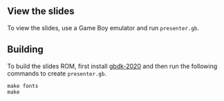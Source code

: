 ## View the slides

To view the slides, use a Game Boy emulator and run `presenter.gb`.

## Building

To build the slides ROM, first install [gbdk-2020](https://github.com/gbdk-2020/gbdk-2020) and then run the following commands to create `presenter.gb`.

```
make fonts
make
```

